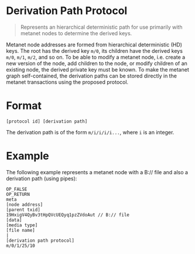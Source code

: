 # Derivation Path Protocol

> Represents an hierarchical deterministic path for use primarily with metanet nodes to determine the derived keys.

Metanet node addresses are formed from hierarchical deterministic (HD) keys. The root has the derived key `m/0`, its children 
have the derived keys `m/0`, `m/1`, `m/2`, and so on. To be able to modify a metanet node, i.e. create a new version of the node,
add children to the node, or modify children of an existing node, the derived private key must be known. To make the metanet graph
self-contained, the derivation paths can be stored directly in the metanet transactions using the proposed protocol.

# Format

```
[protocol id] [derivation path]
```

The derivation path is of the form `m/i/i/i/i...`, where `i` is an integer.

# Example

The following example represents a metanet node with a B:// file and also a derivation path (using pipes):

```
OP_FALSE
OP_RETURN
meta
[node address]
[parent txid]
19HxigV4QyBv3tHpQVcUEQyq1pzZVdoAut // B:// file
[data]
[media type]
[file name]
|
[derivation path protocol]
m/0/1/25/10
```
